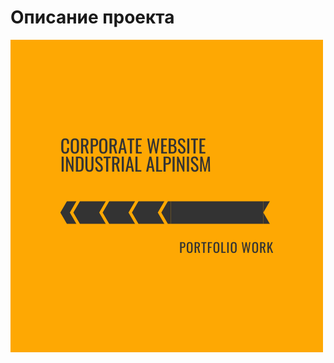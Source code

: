 # Описание проекта
[![Header](https://github.com/Kady2020/industrial-alpinism/blob/main/dist/img/github-logo.png)](https://kady2020.github.io/training-store/dist/index.html)
